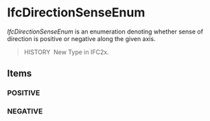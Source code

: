 # IfcDirectionSenseEnum

_IfcDirectionSenseEnum_ is an enumeration denoting whether sense of direction is positive or negative along the given axis.

> HISTORY&nbsp; New Type in IFC2x.

## Items

### POSITIVE


### NEGATIVE

